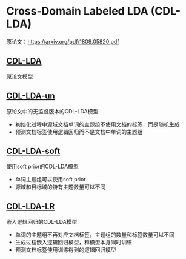# Cross-Domain Labeled LDA (CDL-LDA)
原论文：<https://arxiv.org/pdf/1809.05820.pdf>

## [CDL-LDA](model/cdllda.py)
原论文模型

## [CDL-LDA-un](model/cdllda_un.py)
原论文中的无监督版本的CDL-LDA模型
* 初始化过程中源域文档单词的主题组不使用文档的标签，而是随机生成
* 预测文档标签使用逻辑回归而不是文档中单词的主题组

## [CDL-LDA-soft](model/cdllda_soft.py)
使用soft prior的CDL-LDA模型
* 单词主题组可以使用soft prior
* 源域和目标域的特有主题数量可以不同

## [CDL-LDA-LR](model/cdllda_lr.py)
嵌入逻辑回归的CDL-LDA模型
* 单词的主题组不再对应文档标签，主题组的数量和标签数量可以不同
* 生成过程嵌入逻辑回归模型，和模型本身同时训练
* 预测文档标签使用训练得到的逻辑回归模型
